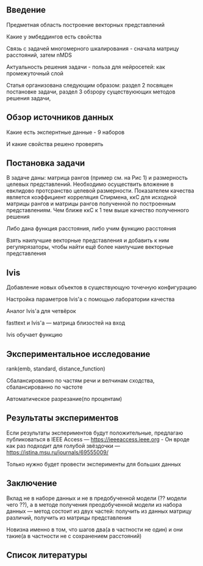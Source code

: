 ## Введение

Предметная область построение векторных представлений

Какие у эмбеддингов есть свойства

Связь с задачей многомерного шкалирования - сначала матрицу расстояний, затем nMDS

Актуальность решения задачи - польза для нейросетей: как промежуточный слой

Статья организована следующим образом: раздел 2 посвящен постановке задачи, раздел 3 обзрору существуюющих методов решения задачи, 

## Обзор источников данных

Какие есть экспернтные данные - 9 наборов

И какие свойства решено проверять


## Постановка задачи

В задаче даны: матрица рангов (пример см. на Рис 1) и размерность целевых представлений. Необходимо осуществить вложение в евклидово протсранство целевой размерности. Показателем качества является коэффициент корреляция Спирмена, ккС для исходной матрицы рангов и матрицы рангов полученной по построенным представлениям. Чем ближе ккС к 1 тем выше качество полученного решения

Либо дана функция расстояния, либо учим функцию расстояния

Взять наилучшие векторные представления и добавить к ним регулярязаторы, чтобы найти ещё более наилучшие векторные представления

## Ivis 

Добавление новых объектов в существующую точечную конфигурацию

Настройка параметров Ivis'а с помощью лаборатории качества

Аналог Ivis'а для четвёрок

fasttext и Ivis'а — матрица близостей на вход

Ivis обучает функцию

## Экспериментальное исследование

rank(emb, standard, distance_function)

Сбалансированно по частям речи и велчинам сходства, сбалансированно по частоте

Автоматическое разрезание(по процентам)

## Результаты экспериментов

Если результаты экспериментов будут положительные, предлагаю публиковаться в IEEE Access — https://ieeeaccess.ieee.org - Он вроде как раз подходит для голубой звёздочки — https://istina.msu.ru/journals/69555009/

Только нужно будет провести эксперименты для больших данных


## Заключение

Вклад не в наборе данных и не в предобученной модели (?? модели чего ??), а в методе получения преодобученной модели из набора данных — метод состоит из двух частей: получить из данных матрицу различий, получить из матрицы представления
 
Новизна именно в том, что шагов два(а в частности не один) и они такие(а в частности не с сохранением расстояний)

## Список литературы
